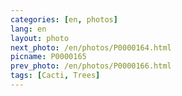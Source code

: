 ```yaml
---
categories: [en, photos]
lang: en
layout: photo
next_photo: /en/photos/P0000164.html
picname: P0000165
prev_photo: /en/photos/P0000166.html
tags: [Cacti, Trees]
---
```


